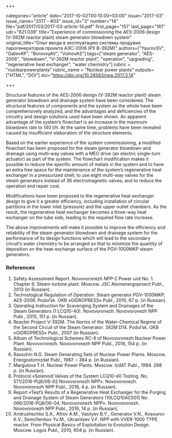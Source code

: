 +++

categories="article"
date="2017-10-02T00:10:00+03:00"
issue="2017-03"
issue_name="2017 - #03"
issue_id="3"
number="14"
file="pdf/2017/03/2017-03-article-14.pdf"
first_page="151"
last_page="161"
udc="621.039"
title="Experience of commissioning the AES-2006 design (V-392M reactor plant) steam generator blowdown system"
original_title="Опыт ввода в эксплуатацию системы продувки парогенераторов проекта АЭС-2006 (РУ В-392М)"
authors=["YaurovSV", "GalievKF", "BorovoyAV", "VolnovAS"]
tags=["steam generator", "AES-2006", "blowdown", "V-392M reactor plant", "operation", "upgrading", "regenerative heat exchanger", "water chemistry"]
rubric = "nuclearpowerplants"
rubric_name = "Nuclear power plants"
outputs=["HTML", "DOI"]
doi="https://doi.org/10.26583/npe.2017.3.14"

+++

Structural features of the AES-2006 design (V-392M reactor plant) steam generator blowdown and drainage system have been considered. The structural features of components and the system as the whole have been comprehensively analyzed, and the advantages and deficiencies of the circuitry and design solutions used have been shown. An apparent advantage of the system’s flowchart is an increase in the maximum blowdown rate to 140 t/h. At the same time, problems have been revealed caused by insufficient elaboration of the structure elements.

Based on the earlier experience of the system commissioning, a modified flowchart has been proposed for the steam generator blowdown and drainage using multi-way valves with a MEO drive (an electric single-turn actuator) as part of the system. The flowchart modification makes it possible to reduce the specific amount of metals in the system and to have an extra free space for the maintenance of the system’s regenerative heat exchanger in a pressurized shell; to use eight multi-way valves for the steam generators instead of 36 electromagnetic valves; and to reduce the operation and repair cost.

Modifications have been proposed to the regenerative heat exchanger design to give it a greater efficiency, including installation of circular partitions in the lower inlet (pressure) and the upper outlet chambers. As the result, the regenerative heat exchanger becomes a three-way heat exchanger on the tube side, leading to the required flow rate increase.

The above improvements will make it possible to improve the efficiency and reliability of the steam generator blowdown and drainage system for the performance of its design functions which will lead to the secondary circuit’s water chemistry to be arranged so that to minimize the quantity of deposition on the heat-exchange surface of the PGV-1000MKP steam generators.

### References

1. Safety Assessment Report. Novovoronezh NPP-2 Power unit No. 1. Chapter 6. Steam-turbine plant. Moscow. JSC Atomenergoproect Publ., 2013 (in Russian).
2. Technological Regulation of Operation. Steam generator PGV-1000MKP, AES-2006. Podol’sk. OKB «GIDROPRESS» Publ., 2010, 67 p. (in Russian).
3. Operating Instruction for Scavenging System and Drainages of the Steam Generators (1 LCQ10-40). Novovoronezh. Novovoronezh NPP Publ., 2015, 151 p. (in Russian).
4. Reactor Project V-392М. The Norms of the Water-Chemical Regime of the Second Circuit of the Steam Generator. 392M D14. Podol’sk. OKB «GIDROPRESS» Publ., 2007 (in Russian).
5. Album of Technological Schemes RC-6 of Novovoronezh Nuclear Power Plant. Novovoronezh. Novovoronezh NPP Publ., 2016, 154 p. (in Russian).
6. Rassohin N.G. Steam Generating Sets of Nuclear Power Plants. Moscow. Energoatomizdat Publ., 1987. – 384 p. (in Russian).
7. Margulova T.H. Nuclear Power Plants. Moscow. IzdAT Publ., 1994. 288 p. (in Russian).
8. Protocol «Solenoid Valves of the System LCQ10-40 Testing. No. 571/2016-РЦ6/06-02 Novovoronezh NPP». Novovoronezh. Novovoronezh NPP Publ., 2016, 4 p. (in Russian).
9. Report «Test’s Results of a Regenerative Heat Exchanger for the Purging and Drainage System of Steam Generators (10LCQ10AC001) No. 066/2016-РЦ6/06-04, Novovoronezh NPP». Novovoronezh. Novovoronezh NPP Publ., 2016, 14 p. (in Russian).
10. Andrushechko S.A., Afrov A.M., Vasilyev B.Y., Generalov V.N., Kosourov K.V., Semchenkov Yu.M., Ukraintsev V.F. NPP with VVER-1000 TYPE reactor. From Physical Basics of Exploitation to Evolution Design. Moscow. Logos Publ., 2010, 604 p. (in Russian).